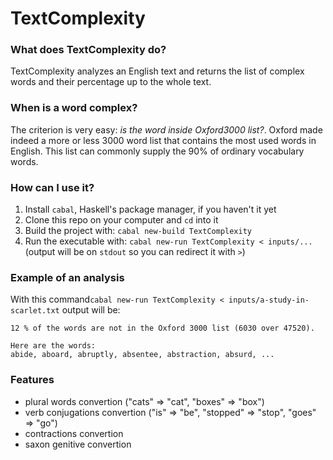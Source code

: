 # TextComplexity

### What does TextComplexity do? 
TextComplexity analyzes an English text and returns the list of complex words and their percentage up to the whole text.

### When is a word complex?
The criterion is very easy: _is the word inside Oxford3000 list?_. Oxford made indeed a more or less 3000 word list that contains the most used words in English. This list can commonly supply the 90% of ordinary vocabulary words.

### How can I use it?
1. Install `cabal`, Haskell's package manager, if you haven't it yet
2. Clone this repo on your computer and `cd` into it
3. Build the project with: `cabal new-build TextComplexity`
4. Run the executable with: `cabal new-run TextComplexity < inputs/...` (output will be on `stdout` so you can redirect it with `>`)

### Example of an analysis
With this command`cabal new-run TextComplexity < inputs/a-study-in-scarlet.txt` output will be:  
```
12 % of the words are not in the Oxford 3000 list (6030 over 47520).

Here are the words:
abide, aboard, abruptly, absentee, abstraction, absurd, ...
```

### Features
- plural words convertion ("cats" => "cat", "boxes" => "box")
- verb conjugations convertion ("is" => "be", "stopped" => "stop", "goes" => "go")
- contractions convertion
- saxon genitive convertion
